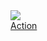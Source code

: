 <div class="au-card">
    <img class="au-card__image" src="http://placehold.it/1200x500" />
    <div class="au-card__inner au-body">
        <a href="#">Action</a>
    </div>
</div>
